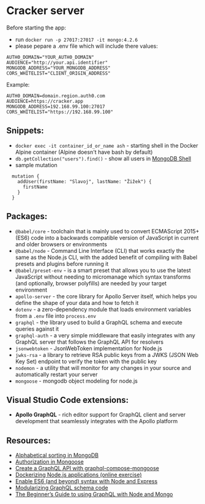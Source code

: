 # Cracker server

Before starting the app:

- run `docker run -p 27017:27017 -it mongo:4.2.6`
- please pepare a .env file which will include there values:

```
AUTH0_DOMAIN="YOUR_AUTH0_DOMAIN"
AUDIENCE="http://your.api.identifier"
MONGODB_ADDRESS="YOUR_MONGODB_ADDRESS"
CORS_WHITELIST="CLIENT_ORIGIN_ADDRESS"
```

Example:

```
AUTH0_DOMAIN=domain.region.auth0.com
AUDIENCE=https://cracker.app
MONGODB_ADDRESS=192.168.99.100:27017
CORS_WHITELIST="https://192.168.99.100"
```

## Snippets:

- `docker exec -it container_id_or_name ash` - starting shell in the Docker Alpine container (Alpine doesn't have bash by default)
- `db.getCollection("users").find()` - show all users in [MongoDB Shell](https://docs.mongodb.com/manual/mongo/#working-with-the-mongo-shell)
- sample mutation

```
  mutation {
    addUser(firstName: "Slavoj", lastName: "Žižek") {
      firstName
    }
  }
```

## Packages:

- `@babel/core` - toolchain that is mainly used to convert ECMAScript 2015+ (ES6) code into a backwards compatible version of JavaScript in current and older browsers or environments
- `@babel/node` - Command Line Interface (CLI) that works exactly the same as the Node.js CLI, with the added benefit of compiling with Babel presets and plugins before running it
- `@babel/preset-env` - is a smart preset that allows you to use the latest JavaScript without needing to micromanage which syntax transforms (and optionally, browser polyfills) are needed by your target environment
- `apollo-server` - the core library for Apollo Server itself, which helps you define the shape of your data and how to fetch it
- `dotenv` - a zero-dependency module that loads environment variables from a `.env` file into `process.env`
- `graphql` - the library used to build a GraphQL schema and execute queries against it
- `graphql-auth` - a very simple middleware that easily integrates with any GraphQL server that follows the GraphQL API for resolvers
- `jsonwebtoken` - JsonWebToken implementation for Node.js
- `jwks-rsa` - a library to retrieve RSA public keys from a JWKS (JSON Web Key Set) endpoint to verify the token with the public key
- `nodemon` - a utility that will monitor for any changes in your source and automatically restart your server
- `mongoose` - mongodb object modeling for node.js

## Visual Studio Code extensions:

- **Apollo GraphQL** - rich editor support for GraphQL client and server development that seamlessly integrates with the Apollo platform

## Resources:

- [Alphabetical sorting in MongoDB](https://stackoverflow.com/questions/14279924/mongoose-sort-alphabetically)
- [Authorization in Mongoose](https://mongoosejs.com/docs/connections.html)
- [Create a GraphQL API with graphql-compose-mongoose](https://getstream.io/blog/tutorial-create-a-graphql-api-with-node-mongoose-and-express/)
- [Dockerizing Node.js applications (online exercise)](https://www.katacoda.com/courses/docker/3# "Katacoda course")
- [Enable ES6 (and beyond) syntax with Node and Express](https://www.freecodecamp.org/news/how-to-enable-es6-and-beyond-syntax-with-node-and-express-68d3e11fe1ab/)
- [Modularizing GraphQL schema code](https://www.apollographql.com/blog/modularizing-your-graphql-schema-code-d7f71d5ed5f2)
- [The Beginner’s Guide to using GraphQL with Node and Mongo](https://medium.com/@williamyang93/graphql-apollo-mongodb-mongoose-part-i-a727bb22f1f6)
